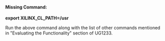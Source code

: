 #### Missing Command:

**export XILINX_CL_PATH=/usr**

Run the above command along with the list of other commands mentioned in "Evaluating the Functionality" section of UG1233.
